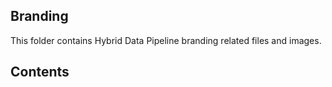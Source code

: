 ## Branding

This folder contains Hybrid Data Pipeline branding related files and images. 


## Contents

